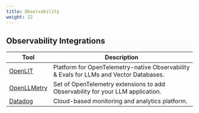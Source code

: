 ```yaml
---
title: Observability
weight: 22
---
```


## Observability Integrations

| Tool                          | Description                                                                            |
| ----------------------------- | -------------------------------------------------------------------------------------- |
| [OpenLIT](./openlit/)         | Platform for OpenTelemetry-native Observability & Evals for LLMs and Vector Databases. |
| [OpenLLMetry](./openllmetry/) | Set of OpenTelemetry extensions to add Observability for your LLM application.         |
| [Datadog](./datadog/)         | Cloud-based monitoring and analytics platform.                                         |
